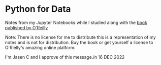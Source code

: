 # Python for Data

Notes from my Jupyter Notebooks while I studied along with the [book published by O'Reilly](https://learning.oreilly.com/library/view/python-for-data/9781098104023/)

Note: There is no license for me to distribute this is a representation of my notes and is not for distribution. Buy the book or get yourself a license to O'Rielly's amazing online platform. 

I'm Jasen C and I approve of this message./n
16 DEC 2022

